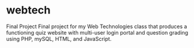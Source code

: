 # webtech
Final Project
Final project for my Web Technologies class that produces a functioning quiz website with multi-user login portal and question grading using PHP, mySQL, HTML, and JavaScript.
